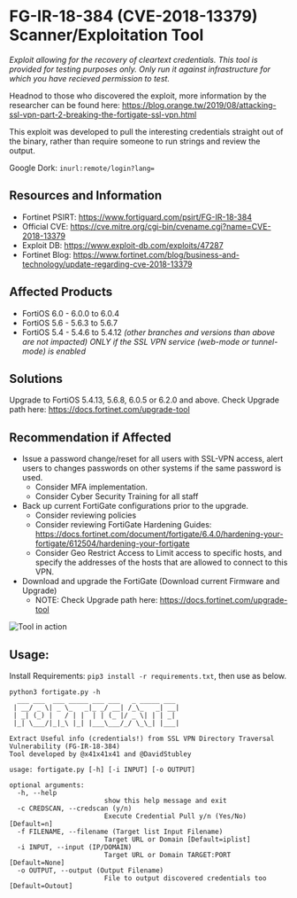 # FG-IR-18-384 (CVE-2018-13379) Scanner/Exploitation Tool
*Exploit allowing for the recovery of cleartext credentials. This tool is provided for testing purposes only. Only run it against infrastructure for which you have recieved permission to test.*

Headnod to those who discovered the exploit, more information by the researcher can be found here: 
https://blog.orange.tw/2019/08/attacking-ssl-vpn-part-2-breaking-the-fortigate-ssl-vpn.html

This exploit was developed to pull the interesting credentials straight out of the binary, rather than require someone to run strings and review the output.

Google Dork: `inurl:remote/login?lang=`

## Resources and Information
-	Fortinet PSIRT: https://www.fortiguard.com/psirt/FG-IR-18-384 
- Official CVE: https://cve.mitre.org/cgi-bin/cvename.cgi?name=CVE-2018-13379 
- Exploit DB: https://www.exploit-db.com/exploits/47287 
- Fortinet Blog: https://www.fortinet.com/blog/business-and-technology/update-regarding-cve-2018-13379 

## Affected Products
-	FortiOS 6.0 - 6.0.0 to 6.0.4
-	FortiOS 5.6 - 5.6.3 to 5.6.7
-	FortiOS 5.4 - 5.4.6 to 5.4.12
*(other branches and versions than above are not impacted)*
*ONLY if the SSL VPN service (web-mode or tunnel-mode) is enabled*


## Solutions
Upgrade to FortiOS 5.4.13, 5.6.8, 6.0.5 or 6.2.0 and above.
Check Upgrade path here: https://docs.fortinet.com/upgrade-tool

## Recommendation if Affected
- Issue a password change/reset for all users with SSL-VPN access, alert users to changes passwords on other systems if the same password is used.
  - Consider MFA implementation.
  - Consider Cyber Security Training for all staff
- Back up current FortiGate configurations prior to the upgrade.
  - Consider reviewing policies
  - Consider reviewing FortiGate Hardening Guides: https://docs.fortinet.com/document/fortigate/6.4.0/hardening-your-fortigate/612504/hardening-your-fortigate 
  - Consider Geo Restrict Access to Limit access to specific hosts, and specify the addresses of the hosts that are allowed to connect to this VPN.
- Download and upgrade the FortiGate (Download current Firmware and Upgrade)
  - NOTE: Check Upgrade path here: https://docs.fortinet.com/upgrade-tool 



![Tool in action](https://i.imgur.com/DpKKzsH.png)

## Usage: 

Install Requirements: `pip3 install -r requirements.txt`, then use as below.
```
python3 fortigate.py -h
  ___ ___  ___ _____ ___ ___   _ _____ ___
 | __/ _ \| _ \_   _|_ _/ __| /_\_   _| __|
 | _| (_) |   / | |  | | (_ |/ _ \| | | _|
 |_| \___/|_|_\ |_| |___\___/_/ \_\_| |___|

Extract Useful info (credentials!) from SSL VPN Directory Traversal Vulnerability (FG-IR-18-384)
Tool developed by @x41x41x41 and @DavidStubley

usage: fortigate.py [-h] [-i INPUT] [-o OUTPUT]

optional arguments:
  -h, --help            
                        show this help message and exit
  -c CREDSCAN, --credscan (y/n)
                        Execute Credential Pull y/n (Yes/No) [Default=n]
  -f FILENAME, --filename (Target list Input Filename) 
                        Target URL or Domain [Default=iplist]
  -i INPUT, --input (IP/DOMAIN)
                        Target URL or Domain TARGET:PORT [Default=None]
  -o OUTPUT, --output (Output Filename)
                        File to output discovered credentials too [Default=Outout]
```
